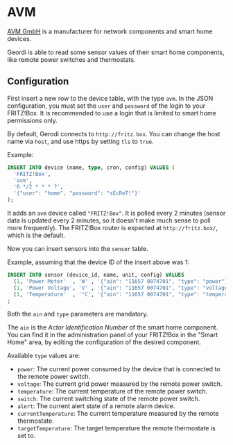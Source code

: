# AVM

[AVM GmbH](https://avm.de) is a manufacturer for network components and smart home devices.

Geordi is able to read some sensor values of their smart home components, like remote power switches and thermostats.

## Configuration

First insert a new row to the device table, with the type `avm`. In the JSON configuration, you must set the `user` and `password` of the login to your FRITZ!Box. It is recommended to use a login that is limited to smart home permissions only.

By default, Gerodi connects to `http://fritz.box`. You can change the host name via `host`, and use https by setting `tls` to `true`.

Example:

```sql
INSERT INTO device (name, type, cron, config) VALUES (
  'FRITZ!Box',
  'avm',
  '0 */2 * * * ?',
  '{"user": "home", "password": "sEcReT!"}'
);
```

It adds an `avm` device called `"FRITZ!Box"`. It is polled every 2 minutes (sensor data is updated every 2 minutes, so it doesn't make much sense to poll more frequently). The FRITZ!Box router is expected at `http://fritz.box/`, which is the default.

Now you can insert sensors into the `sensor` table.

Example, assuming that the device ID of the insert above was 1:

```sql
INSERT INTO sensor (device_id, name, unit, config) VALUES
  (1, 'Power Meter'  , 'W' , '{"ain": "11657 0074701", "type": "power"}'),
  (1, 'Power Voltage', 'V' , '{"ain": "11657 0074701", "type": "voltage"}'),
  (1, 'Temperature'  , '°C', '{"ain": "11657 0074701", "type": "temperature"}')
;
```

Both the `ain` and `type` parameters are mandatory.

The `ain` is the _Actor Identification Number_ of the smart home component. You can find it in the administration panel of your FRITZ!Box in the "Smart Home" area, by editing the configuration of the desired component.

Available `type` values are:

* `power`: The current power consumed by the device that is connected to the remote power switch.
* `voltage`: The current grid power measured by the remote power switch.
* `temperature`: The current temperature of the remote power switch.
* `switch`: The current switching state of the remote power switch.
* `alert`: The current alert state of a remote alarm device.
* `currentTemperature`: The current temperature measured by the remote thermostate.
* `targetTemperature`: The target temperature the remote thermostate is set to.
